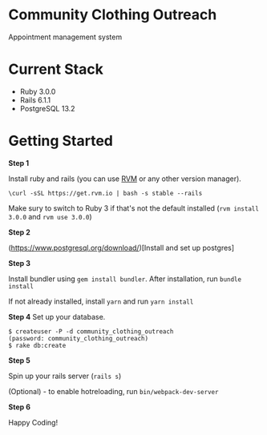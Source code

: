 # Community Clothing Outreach
Appointment management system

# Current Stack
- Ruby 3.0.0
- Rails 6.1.1
- PostgreSQL 13.2

# Getting Started
**Step 1**

Install ruby and rails (you can use [RVM](https://rvm.io/rvm/install) or any other version manager). 

```
\curl -sSL https://get.rvm.io | bash -s stable --rails
```
Make sury to switch to Ruby 3 if that's not the default installed (`rvm install 3.0.0` and `rvm use 3.0.0`)

**Step 2**

(https://www.postgresql.org/download/)[Install and set up postgres]

**Step 3**

Install bundler using `gem install bundler`. After installation, run `bundle install`

If not already installed, install `yarn` and run `yarn install`

**Step 4**
Set up your database.
```
$ createuser -P -d community_clothing_outreach
(password: community_clothing_outreach)
$ rake db:create
```

**Step 5**

Spin up your rails server (`rails s`)

(Optional) - to enable hotreloading, run `bin/webpack-dev-server`

**Step 6**

Happy Coding!
